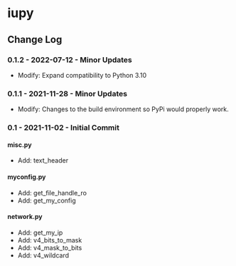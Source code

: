# iupy

## Change Log

### 0.1.2 - 2022-07-12 - Minor Updates
* Modify: Expand compatibility to Python 3.10

### 0.1.1 - 2021-11-28 - Minor Updates
* Modify: Changes to the build environment so PyPi would properly work.

### 0.1 - 2021-11-02 - Initial Commit

#### misc.py
* Add: text_header

#### myconfig.py
* Add: get_file_handle_ro
* Add: get_my_config

#### network.py
* Add: get_my_ip
* Add: v4_bits_to_mask
* Add: v4_mask_to_bits
* Add: v4_wildcard